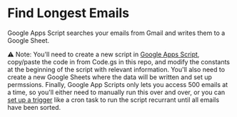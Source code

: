 # Find Longest Emails

Google Apps Script searches your emails from Gmail and writes them to a Google Sheet.

⚠️ Note: You'll need to create a new script in [Google Apps Script](https://script.google.com/), copy/paste the code in from Code.gs in this repo, and modify the constants at the beginning of the script with relevant information. You'll also need to create a new Google Sheets where the data will be written and set up permssions. Finally, Google App Scripts only lets you access 500 emails at a time, so you'll either need to manually run this over and over, or you can [set up a trigger](https://developers.google.com/apps-script/guides/triggers/installable) like a cron task to run the script recurrant until all emails have been sorted.
